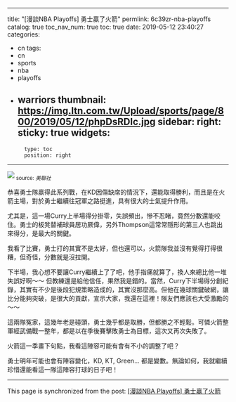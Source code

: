 
---
title: "[漫談NBA Playoffs] 勇士贏了火箭"
permlink: 6c39zr-nba-playoffs
catalog: true
toc_nav_num: true
toc: true
date: 2019-05-12 23:40:27
categories:
- cn
tags:
- cn
- sports
- nba
- playoffs
- warriors
thumbnail: https://img.ltn.com.tw/Upload/sports/page/800/2019/05/12/phpDsRDIc.jpg
sidebar:
    right:
        sticky: true
widgets:
    -
        type: toc
        position: right
---


![](https://img.ltn.com.tw/Upload/sports/page/800/2019/05/12/phpDsRDIc.jpg)
<sub>source: *美聯社*</sub>

恭喜勇士隊贏得此系列戰，在KD因傷缺席的情況下，還能取得勝利，而且是在火箭主場，對於勇士繼續往冠軍之路挺進，具有很大的士氣提升作用。

尤其是，這一場Curry上半場得分掛零，失誤頻出，慘不忍睹，竟然分數還能咬住。勇士的板凳替補球員居功厥偉，另外Thompson這常常隱形的第三人也跳出來得分，是最大的關鍵。

我看了比賽，勇士打的其實不是太好，但也還可以，火箭隊我並沒有覺得打得很糟，但奇怪，分數就是沒拉開。

下半場，我心想不要讓Curry繼續上了了吧，他手指痛就算了，換人來總比他一堆失誤好啊～～ 但教練還是給他信任，果然我是錯的。當然，Curry下半場得分創紀錄，其實有不少是後段犯規策略造成的，其實沒那麼高。但他在幾球關鍵破網，讓比分能夠突破，是很大的貢獻，宣示大家，我還在這裡！隊友們應該也大受激勵的～～

這兩隊冤家，這幾年老是碰頭，勇士幾乎都是取勝，但都勝之不輕鬆。可憐火箭整軍經武備戰一整年，都是以在季後賽擊敗勇士為目標，這次又再次失敗了。

火箭這一季畫下句點，我看這陣容可能有會有不小的調整了吧？

勇士明年可能也會有陣容變化，KD, KT, Green... 都是變數。無論如何，我就繼續珍惜還能看這一隊這陣容打球的日子吧！

- - -

This page is synchronized from the post: [[漫談NBA Playoffs] 勇士贏了火箭](https://steemit.com/@deanliu/6c39zr-nba-playoffs)
